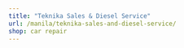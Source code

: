 ```yaml
---
title: "Teknika Sales & Diesel Service"
url: /manila/teknika-sales-and-diesel-service/
shop: car repair
---
```

